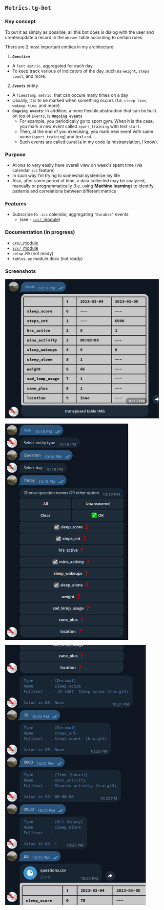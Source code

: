 ## `Metrics.tg-bot`

### Key concept

To put it as simply as possible, all this bot does is dialog with the user and create/update a record in the `answer` table according to certain rules.

There are 2 most important entities in my architecture:
1) ***`Question`***
- A `Text metric`, aggregated for each day
- To keep track various of indicators of the day, such as `weight`, `steps count`, and more.

2) ***`Events`*** entity
- A `Timestamp metric`, that can occure many times on a day
- Usually, it is to be marked when something occurs (f.e. `sleep time`, `wakeup time`, and more).
- **`Ongoing events`**: In addition, a more flexible abstraction that can be built on top of `Events`, is **`Ongoing events`**
    - For example, you periodically go to sport gym. When it is the case, you mark a new event called `sport_training` with text `start`.
    - Then, at the end of you exercising, you mark new event with same name (`sport_training`) and text `end`.
    - Such events are called `Durable` in my code (a mistranslation, I know).

### Purpose

- Allows to very easily have overall view on week's spent time (via calendar `ics` feature)
- In such way I'm trying to somewhat systemize my life
- Also, after some period of time, a data collected may be analyzed, manually or programmatically (f.e. using **Machine learning**) to identify patterns and correlations between different metrics

### Features

- Subscribe to `.ics` calendar, aggregating `"Durable"` events
  - (see - [`ics/`_module](src/ics/README.md))

### Documentation (in progress)

- [`orm/`_module](src/orm/README.md)
- [`ics/`_module](src/ics/README.md)
- `setup.MD` (not ready)
- `tables.py` module docs (not ready)

### Screenshots

![img.png](assets/screenshot1.png)

[//]: # (![img.png]&#40;assets/screenshot2.png&#41;)

![img.png](assets/screenshot3.png)

![img.png](assets/screenshot4.png)
